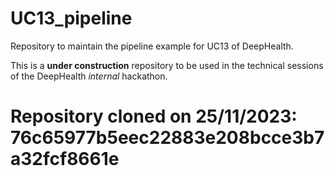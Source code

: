 # UC13_pipeline
Repository to maintain the pipeline example for UC13 of DeepHealth.

This is a **under construction** repository to be used in the technical sessions of the DeepHealth _internal_ hackathon.

# Repository cloned on 25/11/2023: 76c65977b5eec22883e208bcce3b7a32fcf8661e
